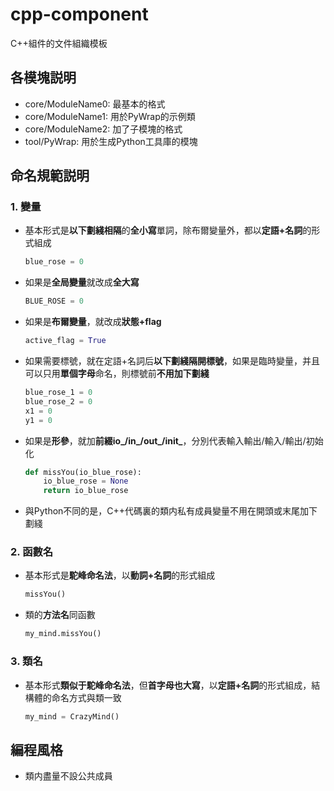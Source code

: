 # cpp-component

C++組件的文件組織模板

## 各模塊説明

- core/ModuleName0: 最基本的格式
- core/ModuleName1: 用於PyWrap的示例類
- core/ModuleName2: 加了子模塊的格式
- tool/PyWrap: 用於生成Python工具庫的模塊

## 命名規範説明

### 1. 變量

- 基本形式是**以下劃綫相隔**的**全小寫**單詞，除布爾變量外，都以**定語+名詞**的形式組成
    ```python
    blue_rose = 0
    ```
- 如果是**全局變量**就改成**全大寫**
    ```python
    BLUE_ROSE = 0
    ```
- 如果是**布爾變量**，就改成**狀態+flag**
    ```python
    active_flag = True
    ```
- 如果需要標號，就在定語+名詞后**以下劃綫隔開標號**，如果是臨時變量，并且可以只用**單個字母**命名，則標號前**不用加下劃綫**
    ```python
    blue_rose_1 = 0
    blue_rose_2 = 0
    x1 = 0
    y1 = 0
    ```
- 如果是**形參**，就加**前綴io_/in_/out_/init_**，分別代表輸入輸出/輸入/輸出/初始化
    ```python
    def missYou(io_blue_rose):
        io_blue_rose = None
        return io_blue_rose
    ```
- 與Python不同的是，C++代碼裏的類内私有成員變量不用在開頭或末尾加下劃綫

### 2. 函數名

- 基本形式是**駝峰命名法**，以**動詞+名詞**的形式組成
    ```python
    missYou()
    ```
- 類的**方法名**同函數
    ```python
    my_mind.missYou()
    ```

### 3. 類名

- 基本形式**類似于駝峰命名法**，但**首字母也大寫**，以**定語+名詞**的形式組成，結構體的命名方式與類一致
    ```python
    my_mind = CrazyMind()
    ```

## 編程風格

- 類内盡量不設公共成員
